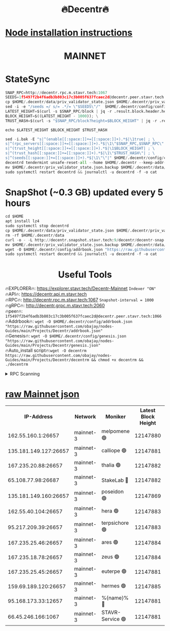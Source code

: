 <h1 align="center"> 🔥Decentr🔥</h1>

[Node installation instructions](https://github.com/obajay/nodes-Guides/tree/main/Projects/Decentr)
=
<h1 align="center"> MAINNET</h1>

# StateSync
```python
SNAP_RPC=http://decentr.rpc.m.stavr.tech:1067
SEEDS=1f5497f2b4f6adb3b803c17c3b005f637fcaec2d@decentr.peer.stavr.tech:1066
cp $HOME/.decentr/data/priv_validator_state.json $HOME/.decentr/priv_validator_state.json.backup
sed -i -e "/seeds =/ s/= .*/= \"$SEEDS\"/"  $HOME/.decentr/config/config.toml
LATEST_HEIGHT=$(curl -s $SNAP_RPC/block | jq -r .result.block.header.height); \
BLOCK_HEIGHT=$((LATEST_HEIGHT - 1000)); \
TRUST_HASH=$(curl -s "$SNAP_RPC/block?height=$BLOCK_HEIGHT" | jq -r .result.block_id.hash)

echo $LATEST_HEIGHT $BLOCK_HEIGHT $TRUST_HASH

sed -i.bak -E "s|^(enable[[:space:]]+=[[:space:]]+).*$|\1true| ; \
s|^(rpc_servers[[:space:]]+=[[:space:]]+).*$|\1\"$SNAP_RPC,$SNAP_RPC\"| ; \
s|^(trust_height[[:space:]]+=[[:space:]]+).*$|\1$BLOCK_HEIGHT| ; \
s|^(trust_hash[[:space:]]+=[[:space:]]+).*$|\1\"$TRUST_HASH\"| ; \
s|^(seeds[[:space:]]+=[[:space:]]+).*$|\1\"\"|" $HOME/.decentr/config/config.toml
decentrd tendermint unsafe-reset-all --home $HOME/.decentr --keep-addr-book
mv $HOME/.decentr/priv_validator_state.json.backup $HOME/.decentr/data/priv_validator_state.json
sudo systemctl restart decentrd && journalctl -u decentrd -f -o cat
```
# SnapShot (~0.3 GB) updated every 5 hours
```python
cd $HOME
apt install lz4
sudo systemctl stop decentrd
cp $HOME/.decentr/data/priv_validator_state.json $HOME/.decentr/priv_validator_state.json.backup
rm -rf $HOME/.decentr/data
curl -o - -L http://decentr.snapshot.stavr.tech:9/decentr/decentr-snap.tar.lz4 | lz4 -c -d - | tar -x -C $HOME/.decentr --strip-components 2
mv $HOME/.decentr/priv_validator_state.json.backup $HOME/.decentr/data/priv_validator_state.json
wget -O $HOME/.decentr/config/addrbook.json "https://raw.githubusercontent.com/obajay/nodes-Guides/main/Projects/Decentr/addrbook.json"
sudo systemctl restart decentrd && journalctl -u decentrd -f -o cat
```

 <h1 align="center"> Useful Tools</h1>

🔥EXPLORER🔥:     https://explorer.stavr.tech/Decentr-Mainnet        `Indexer "ON"` \
🔥API🔥:          https://decentr.api.m.stavr.tech \
🔥RPC🔥:          http://decentr.rpc.m.stavr.tech:1067              `Snapshot-interval = 1000` \
🔥gRPC🔥:         http://decentr.grpc.m.stavr.tech:2060 \
🔥peer🔥:         `1f5497f2b4f6adb3b803c17c3b005f637fcaec2d@decentr.peer.stavr.tech:1066` \
🔥Addrbook🔥:  `wget -O $HOME/.decentr/config/addrbook.json "https://raw.githubusercontent.com/obajay/nodes-Guides/main/Projects/Decentr/addrbook.json"` \
🔥Genesis🔥:  `wget -O $HOME/.decentr/config/genesis.json "https://raw.githubusercontent.com/obajay/nodes-Guides/main/Projects/Decentr/genesis.json"` \
🔥Auto_install script🔥:`wget -O decentrm https://raw.githubusercontent.com/obajay/nodes-Guides/main/Projects/Decentr/decentrm && chmod +x decentrm && ./decentrm`

<details>
<summary>RPC Scanning</summary>

<h2 align="center"> We scan nodes in real time every 4 hours. And we provide the final result of RPC endpoints.
We cannot influence the operation of these nodes in any way. </h2>


```python
If Voting Power is higher than 0 --> then the Node is a validator of the network and may be subject to attack and be a potential threat to the chain.
```
```python
We marked such validators with a red symbol
```

</details>

[raw Mainnet json](https://rpc-check.decentrm.stavr.tech/decentrm/rpc-decentrm-result.json)
=



<table><tr><th>IP-Address</th><th>Network</th><th>Moniker</th><th>Latest Block Height</th><th>Earliest Block Height</th><th>Catching Up</th><th>Tx Index</th><th>Voting Power</th><th>Scan Time</th></tr><tr><td>162.55.160.1:26657</td><td>mainnet-3</td><td>melpomene 🟢</td><td>12147880</td><td>1688950</td><td>False</td><td>on</td><td>0</td><td>2023-12-26T23:54:35.460570526UTC</td></tr><tr><td>135.181.149.127:26657</td><td>mainnet-3</td><td>calliope 🟢</td><td>12147881</td><td>1688950</td><td>False</td><td>on</td><td>0</td><td>2023-12-26T23:54:39.908427673UTC</td></tr><tr><td>167.235.20.88:26657</td><td>mainnet-3</td><td>thalia 🟢</td><td>12147882</td><td>1688950</td><td>False</td><td>on</td><td>0</td><td>2023-12-26T23:54:45.317166872UTC</td></tr><tr><td>65.108.77.98:26687</td><td>mainnet-3</td><td>StakeLab 🔴</td><td>12147882</td><td>1688950</td><td>False</td><td>on</td><td>5388993</td><td>2023-12-26T23:54:45.646326632UTC</td></tr><tr><td>135.181.149.160:26657</td><td>mainnet-3</td><td>poseidon 🟢</td><td>12147869</td><td>1688950</td><td>False</td><td>on</td><td>0</td><td>2023-12-26T23:54:48.316238780UTC</td></tr><tr><td>162.55.40.104:26657</td><td>mainnet-3</td><td>hera 🟢</td><td>12147883</td><td>1688950</td><td>False</td><td>on</td><td>0</td><td>2023-12-26T23:54:50.690304470UTC</td></tr><tr><td>95.217.209.39:26657</td><td>mainnet-3</td><td>terpsichore 🟢</td><td>12147883</td><td>1688950</td><td>False</td><td>on</td><td>0</td><td>2023-12-26T23:54:53.097157725UTC</td></tr><tr><td>167.235.25.46:26657</td><td>mainnet-3</td><td>ares 🟢</td><td>12147884</td><td>1688950</td><td>False</td><td>on</td><td>0</td><td>2023-12-26T23:54:55.440188492UTC</td></tr><tr><td>167.235.18.78:26657</td><td>mainnet-3</td><td>zeus 🟢</td><td>12147884</td><td>1688950</td><td>False</td><td>on</td><td>0</td><td>2023-12-26T23:54:57.776125416UTC</td></tr><tr><td>167.235.25.45:26657</td><td>mainnet-3</td><td>euterpe 🟢</td><td>12147881</td><td>1688950</td><td>False</td><td>on</td><td>0</td><td>2023-12-26T23:55:00.054439791UTC</td></tr><tr><td>159.69.189.120:26657</td><td>mainnet-3</td><td>hermes 🟢</td><td>12147885</td><td>1688950</td><td>False</td><td>on</td><td>0</td><td>2023-12-26T23:55:02.398770373UTC</td></tr><tr><td>95.168.173.33:12657</td><td>mainnet-3</td><td>%{name}% 🔴</td><td>12147881</td><td>8964001</td><td>False</td><td>on</td><td>4173685</td><td>2023-12-26T23:54:40.986932158UTC</td></tr><tr><td>66.45.246.166:1067</td><td>mainnet-3</td><td>STAVR-Service 🟢</td><td>12147881</td><td>12146001</td><td>False</td><td>on</td><td>0</td><td>2023-12-26T23:54:40.493618959UTC</td></tr></table>